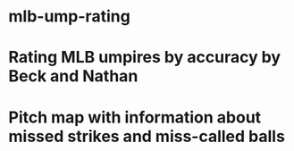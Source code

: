 # mlb-ump-rating

# Rating MLB umpires by accuracy by Beck and Nathan
# Pitch map with information about missed strikes and miss-called balls